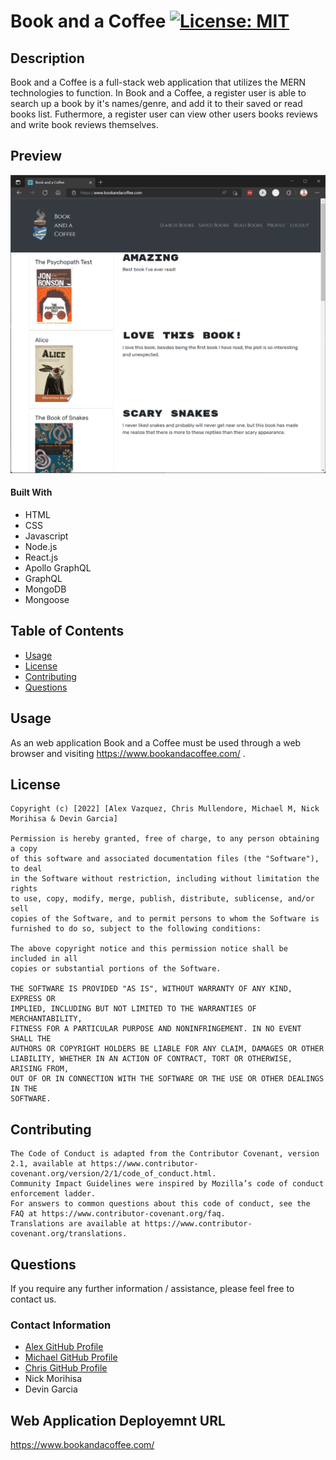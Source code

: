 # Book and a Coffee [![License: MIT](https://img.shields.io/badge/License-MIT-yellow.svg)](https://opensource.org/licenses/MIT)

## Description

Book and a Coffee is a full-stack web application that utilizes the MERN technologies to function. In Book and a Coffee, a register user is able to search up a book by it's names/genre, and add it to their saved or read books list. Futhermore, a register user can view other users books reviews and write book reviews themselves.

## Preview

![Website](./client/src/assets/images/bookandacoffee.png)

#### Built With
* HTML
* CSS
* Javascript
* Node.js
* React.js
* Apollo GraphQL
* GraphQL
* MongoDB
* Mongoose

## Table of Contents

* [Usage](#usage)
* [License](#license)
* [Contributing](#contributing)
* [Questions](#questions)
 
## Usage

 As an web application Book and a Coffee must be used through a web browser and visiting https://www.bookandacoffee.com/ .

## License

    Copyright (c) [2022] [Alex Vazquez, Chris Mullendore, Michael M, Nick Morihisa & Devin Garcia]

    Permission is hereby granted, free of charge, to any person obtaining a copy
    of this software and associated documentation files (the "Software"), to deal
    in the Software without restriction, including without limitation the rights
    to use, copy, modify, merge, publish, distribute, sublicense, and/or sell
    copies of the Software, and to permit persons to whom the Software is
    furnished to do so, subject to the following conditions:

    The above copyright notice and this permission notice shall be included in all
    copies or substantial portions of the Software.

    THE SOFTWARE IS PROVIDED "AS IS", WITHOUT WARRANTY OF ANY KIND, EXPRESS OR
    IMPLIED, INCLUDING BUT NOT LIMITED TO THE WARRANTIES OF MERCHANTABILITY,
    FITNESS FOR A PARTICULAR PURPOSE AND NONINFRINGEMENT. IN NO EVENT SHALL THE
    AUTHORS OR COPYRIGHT HOLDERS BE LIABLE FOR ANY CLAIM, DAMAGES OR OTHER
    LIABILITY, WHETHER IN AN ACTION OF CONTRACT, TORT OR OTHERWISE, ARISING FROM,
    OUT OF OR IN CONNECTION WITH THE SOFTWARE OR THE USE OR OTHER DEALINGS IN THE
    SOFTWARE.
    

## Contributing

    The Code of Conduct is adapted from the Contributor Covenant, version 2.1, available at https://www.contributor-covenant.org/version/2/1/code_of_conduct.html.
    Community Impact Guidelines were inspired by Mozilla’s code of conduct enforcement ladder.
    For answers to common questions about this code of conduct, see the FAQ at https://www.contributor-covenant.org/faq. 
    Translations are available at https://www.contributor-covenant.org/translations.    
    

## Questions

If you require any further information / assistance, please feel free to contact us.

### Contact Information

* [Alex GitHub Profile](https://github.com/avazque008)
* [Michael GitHub Profile](https://github.com/michaelmikelic)
* [Chris GitHub Profile](https://github.com/cmullendore)
* Nick Morihisa
* Devin Garcia

## Web Application Deployemnt URL

https://www.bookandacoffee.com/

